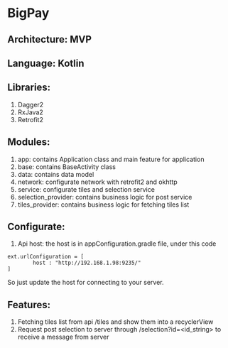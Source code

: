 # BigPay
## Architecture: MVP

## Language: Kotlin

## Libraries:
1. Dagger2
2. RxJava2
3. Retrofit2

## Modules:
1. app: contains Application class and main feature for application
2. base: contains BaseActivity class
3. data: contains data model
4. network: configurate network with retrofit2 and okhttp
5. service: configurate tiles and selection service
6. selection_provider: contains business logic for post service
7. tiles_provider: contains business logic for fetching tiles list

## Configurate:
1. Api host: the host is in appConfiguration.gradle file, under this code
```
ext.urlConfiguration = [
        host : "http://192.168.1.98:9235/"
]
```
So just update the host for connecting to your server.

## Features:
1. Fetching tiles list from api /tiles and show them into a recyclerView
2. Request post selection to server through /selection?id=<id_string> to receive a message from server


